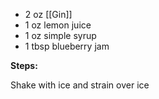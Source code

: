 - 2 oz [[Gin]]
- 1 oz lemon juice
- 1 oz simple syrup
- 1 tbsp blueberry jam

**Steps:**

Shake with ice and strain over ice